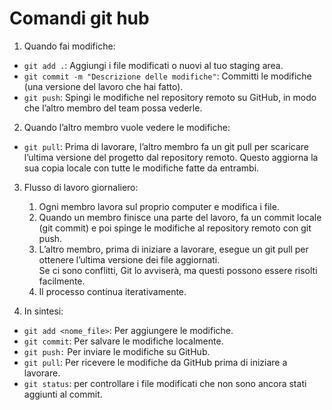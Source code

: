 # Comandi git hub 
1. Quando fai modifiche:

- `git add .`: Aggiungi i file modificati o nuovi al tuo staging area.
- `git commit -m "Descrizione delle modifiche"`: Committi le modifiche (una versione del lavoro che hai fatto).
- `git push`: Spingi le modifiche nel repository remoto su GitHub, in modo che l’altro membro del team possa vederle.

2. Quando l’altro membro vuole vedere le modifiche:

- `git pull`: Prima di lavorare, l’altro membro fa un git pull per scaricare l’ultima versione del progetto dal repository remoto. Questo aggiorna la sua copia locale con tutte le modifiche fatte da entrambi.  

3. Flusso di lavoro giornaliero:

    1. Ogni membro lavora sul proprio computer e modifica i file.  
    2. Quando un membro finisce una parte del lavoro, fa un commit locale (git commit) e poi spinge le modifiche al repository remoto con git push.  
    3. L’altro membro, prima di iniziare a lavorare, esegue un git pull per ottenere l’ultima versione dei file aggiornati.  
    Se ci sono conflitti, Git lo avviserà, ma questi possono essere risolti facilmente.  
    4. Il processo continua iterativamente.    

4. In sintesi:

- `git add <nome_file>`: Per aggiungere le modifiche.    
- `git commit`: Per salvare le modifiche localmente.    
- `git push:` Per inviare le modifiche su GitHub.    
- `git pull`: Per ricevere le modifiche da GitHub prima di iniziare a lavorare.    
- `git status`: per controllare i file modificati che non sono ancora stati aggiunti al commit.